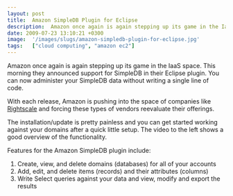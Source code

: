 ```yaml
---
layout: post
title:  Amazon SimpleDB Plugin for Eclipse
description:  Amazon once again is again stepping up its game in the IaaS space. This morning they announced support for SimpleDB in their Eclipse plugin. You can now administer your SimpleDB data without writing a single line of code. With each release, Amazon is pushing into the space of companies like Rightscale and forcing these types of vendors reevaluate their offerings. The installation/update is pretty painless and you can get started working against your domains after a quick little setup. The video
date: 2009-07-23 13:10:21 +0300
image:  '/images/slugs/amazon-simpledb-plugin-for-eclipse.jpg'
tags:   ["cloud computing", "amazon ec2"]
---
```

<p><a href="http://media.amazonwebservices.com/videos/eclipse-sdb-management-video.html"><img style="padding-right:10px;" src="http://media.amazonwebservices.com/eclipse-video-sdb.png" alt="" align="left" /></a>Amazon once again is again stepping up its game in the IaaS space. This morning they announced support for SimpleDB in their Eclipse plugin. You can now administer your SimpleDB data without writing a single line of code.</p>
<p>With each release, Amazon is pushing into the space of companies like <a href="http://www.rightscale.com/" target="_blank">Rightscale</a> and forcing these types of vendors reevaluate their offerings.</p>
<p>The installation/update is pretty painless and you can get started working against your domains after a quick little setup. The video to the left shows a good overview of the functionality.</p>
<p>Features for the Amazon SimpleDB plugin include:</p>
<ol>
 <li>Create, view, and delete domains (databases) for all of your accounts</li>
 <li>Add, edit, and delete items (records) and their attributes (columns)</li>
 <li>Write Select queries against your data and view, modify and export the results</li>
</ol>

